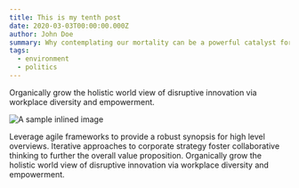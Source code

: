```yaml
---
title: This is my tenth post
date: 2020-03-03T00:00:00.000Z
author: John Doe
summary: Why contemplating our mortality can be a powerful catalyst for change tenth post
tags:
  - environment
  - politics
---
```

Organically grow the holistic world view of disruptive innovation via workplace diversity and empowerment.

![A sample inlined image](https://source.unsplash.com/random/600x400)

Leverage agile frameworks to provide a robust synopsis for high level overviews. Iterative approaches to corporate strategy foster collaborative thinking to further the overall value proposition. Organically grow the holistic world view of disruptive innovation via workplace diversity and empowerment.

